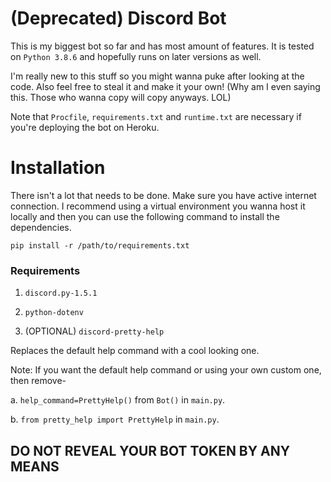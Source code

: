 # (Deprecated) Discord Bot
This is my biggest bot so far and has most amount of features. It is tested on `Python 3.8.6` and hopefully runs on later versions as well.

I'm really new to this stuff so you might wanna puke after looking at the code.
Also feel free to steal it and make it your own! (Why am I even saying this. Those who wanna copy will copy anyways. LOL)

Note that `Procfile`, `requirements.txt` and `runtime.txt` are necessary if you're deploying the bot on Heroku.

# Installation
There isn't a lot that needs to be done. Make sure you have active internet connection.
I recommend using a virtual environment you wanna host it locally and then you can use the following command to install the dependencies.
```
pip install -r /path/to/requirements.txt
```
### Requirements

1. `discord.py-1.5.1`

2. `python-dotenv`

3. (OPTIONAL) `discord-pretty-help`

Replaces the default help command with a cool looking one.

Note: If you want the default help command or using your own custom one, then remove-

a. `help_command=PrettyHelp()` from `Bot()` in `main.py`.

b. `from pretty_help import PrettyHelp` in `main.py`.

## DO NOT REVEAL YOUR BOT TOKEN BY ANY MEANS
